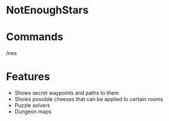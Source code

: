# NotEnoughStars
# Commands
/nes
# Features
* Shows secret waypoints and paths to them
* Shows possible cheeses that can be applied to certain rooms
* Puzzle solvers
* Dungeon maps
